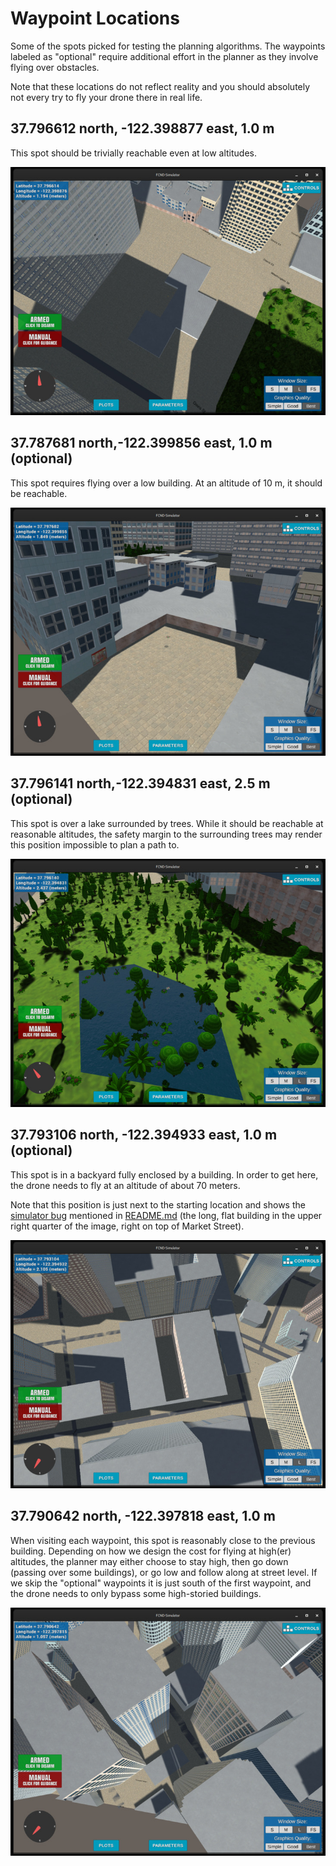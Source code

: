# Waypoint Locations

Some of the spots picked for testing the planning algorithms.
The waypoints labeled as "optional" require additional effort
in the planner as they involve flying over obstacles.

Note that these locations do not reflect reality and you should
absolutely not every try to fly your drone there in real life.

## 37.796612 north, -122.398877 east, 1.0 m

This spot should be trivially reachable even at low altitudes.

![](misc/locations/37.796612,-122.398877,1.0.jpg)

## 37.787681 north,-122.399856 east, 1.0 m (optional)

This spot requires flying over a low building. At an altitude
of 10 m, it should be reachable.

![](misc/locations/37.787681,-122.399856,1.0.jpg)

## 37.796141 north,-122.394831 east, 2.5 m (optional)

This spot is over a lake surrounded by trees. While it should
be reachable at reasonable altitudes, the safety margin to the
surrounding trees may render this position impossible to 
plan a path to.

![](misc/locations/37.796141,-122.394831,2.5.jpg)

## 37.793106 north, -122.394933 east, 1.0 m (optional)

This spot is in a backyard fully enclosed by a building. In order
to get here, the drone needs to fly at an altitude of about 70 meters.

Note that this position is just next to the starting location
and shows the [simulator bug](https://github.com/udacity/fcnd-issue-reports/issues/392)
mentioned in [README.md](README.md) (the long, flat building in 
the upper right quarter of the image, right on top of Market Street).

![](misc/locations/37.793106,-122.394933,1.0.jpg)

## 37.790642 north, -122.397818 east, 1.0 m

When visiting each waypoint, this spot is reasonably close to the
previous building. Depending on how we design the cost for flying
at high(er) altitudes, the planner may either choose to stay high,
then go down (passing over some buildings), or go low and follow
along at street level.
If we skip the "optional" waypoints it is just south of the first
waypoint, and the drone needs to only bypass some high-storied buildings.

![](misc/locations/37.790642,-122.397818,1.0.jpg)
